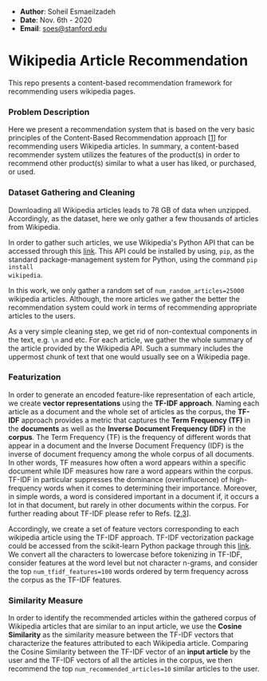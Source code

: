 * __Author__: Soheil Esmaeilzadeh
* __Date__: Nov. 6th - 2020
* __Email__: soes@stanford.edu

# Wikipedia Article Recommendation
This repo presents a content-based recommendation framework for recommending users wikipedia pages.

### Problem Description
Here we present a recommendation system that is based on the very basic principles of the Content-Based Recommendation approach [[1](https://link.springer.com/chapter/10.1007/978-3-540-72079-9_10)] for recommending users Wikipedia articles. In summary, a content-based recommender system utilizes the features of the product(s) in order to recommend other product(s) similar to what a user has liked, or purchased, or used.

### Dataset Gathering and Cleaning
Downloading all Wikipedia articles leads to 78 GB of data when unzipped. Accordingly, as the dataset, here we only gather a few thousands of articles from Wikipedia. 

In order to gather such articles, we use Wikipedia's Python API that can be accessed through this [link](https://pypi.org/project/wikipedia/). This API could be installed by using, <code>pip</code>, as the standard package-management system for Python, using the command <code>pip install wikipedia</code>. 

In this work, we only gather a random set of <code>num_random_articles=25000</code> wikipedia articles. Although, the more articles we gather the better the recommendation system could work in terms of recommending appropriate articles to the users.

As a very simple cleaning step, we get rid of non-contextual components in the text, e.g. <code>\n</code> and etc. For each article, we gather the whole summary of the article provided by the Wikipedia API. Such a summary includes the uppermost chunk of text that one would usually see on a Wikipedia page.

### Featurization

In order to generate an encoded feature-like representation of each article, we create __vector representations__ using the __TF-IDF approach__. Naming each article as a document and the whole set of articles as the corpus, the __TF-IDF__ approach provides a metric that captures the __Term Frequency (TF)__ in the __documents__ as well as the __Inverse Document Frequency (IDF)__ in the __corpus__. The Term Frequency (TF) is the frequency of different words that appear in a document and the Inverse Document Frequency (IDF) is the inverse of document frequency among the whole corpus of all documents. In other words, TF measures how often a word appears within a specific document while IDF measures how rare a word appears within the corpus. TF-IDF in particular suppresses the dominance (overinflucence) of high-frequency words when it comes to determining their importance. Moreover, in simple words, a word is considered important in a document if, it occurs a lot in that document, but rarely in other documents within the corpus. For further reading about TF-IDF please refer to Refs. [[2](https://dl.acm.org/doi/abs/10.1145/1361684.1361686),[3](https://ieeexplore.ieee.org/abstract/document/7754750/)].

Accordingly, we create a set of feature vectors corresponding to each wikipedia article using the TF-IDF approach. TF-IDF vectorization package could be accessed from the scikit-learn Python package through this [link](https://scikit-learn.org/stable/modules/generated/sklearn.feature_extraction.text.TfidfVectorizer.html). We convert all the characters to lowercase before tokenizing in TF-IDF, consider features at the word level but not character n-grams, and consider the top <code>num_tfidf_features=100</code> words ordered by term frequency across the corpus as the TF-IDF features.

### Similarity Measure

In order to identify the recommended articles within the gathered corpus of Wikipedia articles that are similar to an input article, we use the __Cosine Similarity__ as the similarity measure between the TF-IDF vectors that characterize the features attributed to each Wikipedia article. Comparing the Cosine Similarity between the TF-IDF vector of an __input article__ by the user and the TF-IDF vectors of all the articles in the corpus, we then recommend the top <code>num_recommended_articles=10</code> similar articles to the user.



